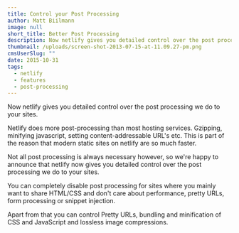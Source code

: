 ```yaml
---
title: Control your Post Processing
author: Matt Biilmann
image: null
short_title: Better Post Processing
description: Now netlify gives you detailed control over the post processing we do to your sites.
thumbnail: /uploads/screen-shot-2013-07-15-at-11.09.27-pm.png
cmsUserSlug: ""
date: 2015-10-31
tags:
  - netlify
  - features
  - post-processing
---
```


Now netlify gives you detailed control over the post processing we do to your sites.

Netlify does more post-processing than most hosting services. Gzipping, minifying javascript, setting content-addressable URL's etc.
This is part of the reason that modern static sites on netlify are so much faster.

Not all post processing is always necessary however, so we're happy to announce that netlify now gives you detailed control over the post processing we do to your sites.

You can completely disable post processing for sites where you mainly want to share HTML/CSS and don't care about performance, pretty URLs, form processing or snippet injection.

Apart from that you can control Pretty URLs, bundling and minification of CSS and JavaScript and lossless image compressions.
